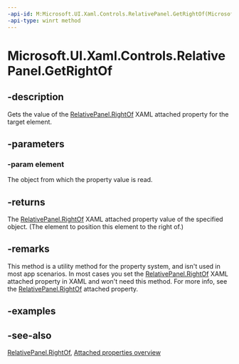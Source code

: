 ```yaml
---
-api-id: M:Microsoft.UI.Xaml.Controls.RelativePanel.GetRightOf(Microsoft.UI.Xaml.UIElement)
-api-type: winrt method
---
```


<!-- Method syntax
public object GetRightOf(Windows.UI.Xaml.UIElement element)
-->

# Microsoft.UI.Xaml.Controls.RelativePanel.GetRightOf

## -description
Gets the value of the [RelativePanel.RightOf](relativepanel_rightof.md) XAML attached property for the target element.

## -parameters
### -param element
The object from which the property value is read.

## -returns
The [RelativePanel.RightOf](relativepanel_rightof.md) XAML attached property value of the specified object. (The element to position this element to the right of.)

## -remarks
This method is a utility method for the property system, and isn't used in most app scenarios. In most cases you set the [RelativePanel.RightOf](relativepanel_rightof.md) XAML attached property in XAML and won't need this method. For more info, see the [RelativePanel.RightOf](relativepanel_rightof.md) attached property.

## -examples

## -see-also

[RelativePanel.RightOf](relativepanel_rightof.md), [Attached properties overview](/windows/uwp/xaml-platform/attached-properties-overview)
